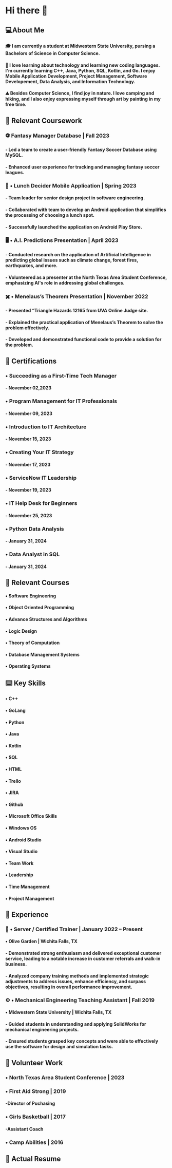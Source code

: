 # Hi there 👋

## :computer:About Me

#### :mortar_board: I am currently a student at Midwestern State University, pursing a Bachelors of Science in Computer Science. 
#### :floppy_disk: I love learning about technology and learning new coding languages. I'm currently learning C++, Java, Python, SQL, Kotlin, and Go. I enjoy Mobile Application Development, Project Management, Software Developement, Data Analysis, and Information Technology.
#### :mountain: Besides Computer Science, I find joy in nature. I love camping and hiking, and I also enjoy expressing myself through art by painting in my free time.

## :closed_book: Relevant Coursework
### 	:soccer: Fantasy Manager Database | Fall 2023
#### -	Led a team to create a user-friendly Fantasy Soccer Database using MySQL.
#### -	Enhanced user experience for tracking and managing fantasy soccer leagues.
### :sandwich: • Lunch Decider Mobile Application | Spring 2023
#### -	Team leader for senior design project in software engineering.
#### -	Collaborated with team to develop an Android application that simplifies the processing of choosing a lunch spot.
#### -	Successfully launched the application on Android Play Store.
### 	:desktop_computer: • A.I. Predictions Presentation | April 2023
#### -	Conducted research on the application of Artificial Intelligence in predicting global issues such as climate change, forest fires, earthquakes, and more.
#### -	Volunteered as a presenter at the North Texas Area Student Conference, emphasizing AI's role in addressing global challenges.
### :heavy_multiplication_x: • Menelaus’s Theorem Presentation | November 2022
#### - Presented “Triangle Hazards 12165 from UVA Online Judge site.
#### - Explained the practical application of Menelaus’s Theorem to solve the problem effectively.
#### - Developed and demonstrated functional code to provide a solution for the problem. 

## :page_with_curl: Certifications
### •	Succeeding as a First-Time Tech Manager
#### -	November 02,2023
### •	Program Management for IT Professionals
#### -	November 09, 2023
### •	Introduction to IT Architecture
#### -	November 15, 2023
### •	Creating Your IT Strategy
#### -	November 17, 2023
### •	ServiceNow IT Leadership
#### -	November 19, 2023
### •	IT Help Desk for Beginners
#### -	November 25, 2023
### •	Python Data Analysis
#### -	January 31, 2024
### •	Data Analyst in SQL 
#### -	January 31, 2024

## :notebook: Relevant Courses
#### • Software Engineering
#### • Object Oriented Programming
#### • Advance Structures and Algorithms
#### • Logic Design
#### • Theory of Computation
#### • Database Management Systems
#### • Operating Systems

## 	:keyboard: Key Skills 
#### •	C++
#### •	GoLang
#### •	Python
#### •	Java
#### •	Kotlin
#### •	SQL
#### •	HTML
#### •	Trello
#### •	JIRA
#### •	Github
#### •	Microsoft Office Skills
#### •	Windows OS
#### •	Android Studio
#### •	Visual Studio
#### •	Team Work
#### •	Leadership
#### •	Time Management
#### •	Project Management 

## :office: Experience
### 	:fork_and_knife: • Server / Certified Trainer | January 2022 – Present
#### • Olive Garden | Wichita Falls, TX
#### -	Demonstrated strong enthusiasm and delivered exceptional customer service, leading to a notable increase in customer referrals and walk-in business. 
#### -	Analyzed company training methods and implemented strategic adjustments to address issues, enhance efficiency, and surpass objectives, resulting in overall performance improvement.
### :gear: • Mechanical Engineering Teaching Assistant | Fall 2019
#### •	Midwestern State University | Wichita Falls, TX
#### -	Guided students in understanding and applying SolidWorks for mechanical engineering projects. 
#### -	Ensured students grasped key concepts and were able to effectively use the software for design and simulation tasks.


## :toolbox: Volunteer Work 
### • North Texas Area Student Conference | 2023
### • First Aid Strong | 2019
####     -Director of Puchasing
### • Girls Basketball | 2017
####     -Assistant Coach
### • Camp Abilities | 2016

## :page_facing_up: Actual Resume
<img src ="" >
